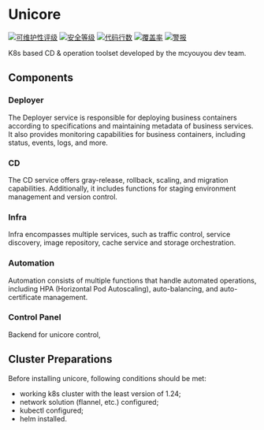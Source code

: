 # Unicore
[![可维护性评级](https://sonarqube.pysio.online/api/project_badges/measure?project=mcyouyou_unicore_7084492c-5755-412c-b8a0-6b032f386028&metric=sqale_rating&token=sqb_b19a2a8bf51d0854eea72a12e229f94c96657bf8)](https://sonarqube.pysio.online/dashboard?id=mcyouyou_unicore_7084492c-5755-412c-b8a0-6b032f386028)
[![安全等级](https://sonarqube.pysio.online/api/project_badges/measure?project=mcyouyou_unicore_7084492c-5755-412c-b8a0-6b032f386028&metric=security_rating&token=sqb_b19a2a8bf51d0854eea72a12e229f94c96657bf8)](https://sonarqube.pysio.online/dashboard?id=mcyouyou_unicore_7084492c-5755-412c-b8a0-6b032f386028)
[![代码行数](https://sonarqube.pysio.online/api/project_badges/measure?project=mcyouyou_unicore_7084492c-5755-412c-b8a0-6b032f386028&metric=ncloc&token=sqb_b19a2a8bf51d0854eea72a12e229f94c96657bf8)](https://sonarqube.pysio.online/dashboard?id=mcyouyou_unicore_7084492c-5755-412c-b8a0-6b032f386028)
[![覆盖率](https://sonarqube.pysio.online/api/project_badges/measure?project=mcyouyou_unicore_7084492c-5755-412c-b8a0-6b032f386028&metric=coverage&token=sqb_b19a2a8bf51d0854eea72a12e229f94c96657bf8)](https://sonarqube.pysio.online/dashboard?id=mcyouyou_unicore_7084492c-5755-412c-b8a0-6b032f386028)
[![警报](https://sonarqube.pysio.online/api/project_badges/measure?project=mcyouyou_unicore_7084492c-5755-412c-b8a0-6b032f386028&metric=alert_status&token=sqb_b19a2a8bf51d0854eea72a12e229f94c96657bf8)](https://sonarqube.pysio.online/dashboard?id=mcyouyou_unicore_7084492c-5755-412c-b8a0-6b032f386028)

K8s based CD & operation toolset developed by the mcyouyou dev team.

## Components

### Deployer
The Deployer service is responsible for deploying business containers according to specifications and maintaining metadata of business services. 
It also provides monitoring capabilities for business containers, including status, events, logs, and more.

### CD
The CD service offers gray-release, rollback, scaling, and migration capabilities. Additionally, it includes functions for staging environment management and version control.

### Infra
Infra encompasses multiple services, such as traffic control, service discovery, image repository, cache service and storage orchestration.

### Automation
Automation consists of multiple functions that handle automated operations, including HPA (Horizontal Pod Autoscaling),
auto-balancing, and auto-certificate management.

### Control Panel
Backend for unicore control, 

## Cluster Preparations
Before installing unicore, following conditions should be met:
- working k8s cluster with the least version of 1.24;
- network solution (flannel, etc.) configured;
- kubectl configured;
- helm installed.
